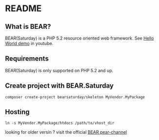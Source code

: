 README
======

What is BEAR?
-----------------

BEAR(Saturday) is a PHP 5.2 resource oriented web framework.
See [Hello World demo][2] in youtube. 

Requirements
------------

BEAR(Saturday) is only supported on PHP 5.2 and up.

Create project with BEAR.Saturday
-------------
```
composer create-project bearsaturday/skeleton MyVendor.MyPackage
````

Hosting
-------------
```
ln -s MyVendor.MyPackage/htdocs /path/to/vhost_dir
```

looking for older versin ? visit the official [BEAR pear-channel][1]

[1]: https://github.com/bearsaturday
[2]: http://www.youtube.com/watch?v=NKdiNdNbH0Y
